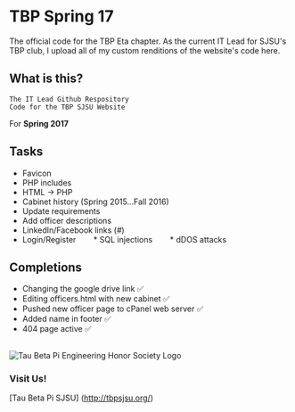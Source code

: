 # TBP Spring 17
The official code for the TBP Eta chapter.
As the current IT Lead for SJSU's TBP club, I upload all of my custom renditions of the website's code here.

## What is this?
```
The IT Lead Github Respository 
Code for the TBP SJSU Website
```  
For **Spring 2017**  

## Tasks
* Favicon 
* PHP includes
* HTML -> PHP
* Cabinet history (Spring 2015...Fall 2016)
* Update requirements
* Add officer descriptions
* LinkedIn/Facebook links (_#_)
* Login/Register 
&nbsp;&nbsp;&nbsp;&nbsp;&nbsp;&nbsp; * SQL injections
&nbsp;&nbsp;&nbsp;&nbsp;&nbsp;&nbsp; * dDOS attacks

## Completions
* Changing the google drive link :white_check_mark:
* Editing officers.html with new cabinet :white_check_mark:
* Pushed new officer page to cPanel web server :white_check_mark:
* Added name in footer :white_check_mark:
* 404 page active :white_check_mark:

## 
![Tau Beta Pi Engineering Honor Society Logo](https://github.com/TimothyLe/tbp-spring17/blob/master/tbp.gif)
### Visit Us!    
[Tau Beta Pi SJSU] (http://tbpsjsu.org/)  


